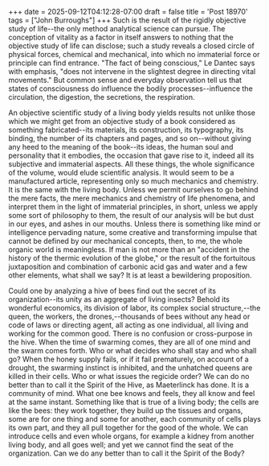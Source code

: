 +++
date = 2025-09-12T04:12:28-07:00
draft = false
title = 'Post 18970'
tags = ["John Burroughs"]
+++
Such is the result of the rigidly objective study of life--the only method analytical science can pursue. The conception of vitality as a factor in itself answers to nothing that the objective study of life can disclose; such a study reveals a closed circle of physical forces, chemical and mechanical, into which no immaterial force or principle can find entrance. "The fact of being conscious," Le Dantec says with emphasis, "does not intervene in the slightest degree in directing vital movements." But common sense and everyday observation tell us that states of consciousness do influence the bodily processes--influence the circulation, the digestion, the secretions, the respiration.

An objective scientific study of a living body yields results not unlike those which we might get from an objective study of a book considered as something fabricated--its materials, its construction, its typography, its binding, the number of its chapters and pages, and so on--without giving any heed to the meaning of the book--its ideas, the human soul and personality that it embodies, the occasion that gave rise to it, indeed all its subjective and immaterial aspects. All these things, the whole significance of the volume, would elude scientific analysis. It would seem to be a manufactured article, representing only so much mechanics and chemistry. It is the same with the living body. Unless we permit ourselves to go behind the mere facts, the mere mechanics and chemistry of life phenomena, and interpret them in the light of immaterial principles, in short, unless we apply some sort of philosophy to them, the result of our analysis will be but dust in our eyes, and ashes in our mouths. Unless there is something like mind or intelligence pervading nature, some creative and transforming impulse that cannot be defined by our mechanical concepts, then, to me, the whole organic world is meaningless. If man is not more than an "accident in the history of the thermic evolution of the globe," or the result of the fortuitous juxtaposition and combination of carbonic acid gas and water and a few other elements, what shall we say? It is at least a bewildering proposition.

Could one by analyzing a hive of bees find out the secret of its organization--its unity as an aggregate of living insects? Behold its wonderful economics, its division of labor, its complex social structure,--the queen, the workers, the drones,--thousands of bees without any head or code of laws or directing agent, all acting as one individual, all living and working for the common good. There is no confusion or cross-purpose in the hive. When the time of swarming comes, they are all of one mind and the swarm comes forth. Who or what decides who shall stay and who shall go? When the honey supply fails, or if it fail prematurely, on account of a drought, the swarming instinct is inhibited, and the unhatched queens are killed in their cells. Who or what issues the regicide order? We can do no better than to call it the Spirit of the Hive, as Maeterlinck has done. It is a community of mind. What one bee knows and feels, they all know and feel at the same instant. Something like that is true of a living body; the cells are like the bees: they work together, they build up the tissues and organs, some are for one thing and some for another, each community of cells plays its own part, and they all pull together for the good of the whole. We can introduce cells and even whole organs, for example a kidney from another living body, and all goes well; and yet we cannot find the seat of the organization. Can we do any better than to call it the Spirit of the Body?
